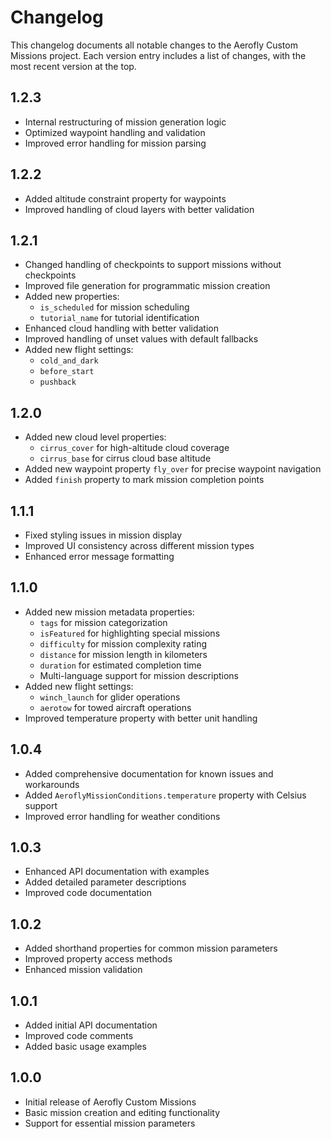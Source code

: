 # Changelog

This changelog documents all notable changes to the Aerofly Custom Missions project. Each version entry includes a list of changes, with the most recent version at the top.

## 1.2.3

- Internal restructuring of mission generation logic
- Optimized waypoint handling and validation
- Improved error handling for mission parsing

## 1.2.2

- Added altitude constraint property for waypoints
- Improved handling of cloud layers with better validation

## 1.2.1

- Changed handling of checkpoints to support missions without checkpoints
- Improved file generation for programmatic mission creation
- Added new properties:
  - `is_scheduled` for mission scheduling
  - `tutorial_name` for tutorial identification
- Enhanced cloud handling with better validation
- Improved handling of unset values with default fallbacks
- Added new flight settings:
  - `cold_and_dark`
  - `before_start`
  - `pushback`

## 1.2.0

- Added new cloud level properties:
  - `cirrus_cover` for high-altitude cloud coverage
  - `cirrus_base` for cirrus cloud base altitude
- Added new waypoint property `fly_over` for precise waypoint navigation
- Added `finish` property to mark mission completion points

## 1.1.1

- Fixed styling issues in mission display
- Improved UI consistency across different mission types
- Enhanced error message formatting

## 1.1.0

- Added new mission metadata properties:
  - `tags` for mission categorization
  - `isFeatured` for highlighting special missions
  - `difficulty` for mission complexity rating
  - `distance` for mission length in kilometers
  - `duration` for estimated completion time
  - Multi-language support for mission descriptions
- Added new flight settings:
  - `winch_launch` for glider operations
  - `aerotow` for towed aircraft operations
- Improved temperature property with better unit handling

## 1.0.4

- Added comprehensive documentation for known issues and workarounds
- Added `AeroflyMissionConditions.temperature` property with Celsius support
- Improved error handling for weather conditions

## 1.0.3

- Enhanced API documentation with examples
- Added detailed parameter descriptions
- Improved code documentation

## 1.0.2

- Added shorthand properties for common mission parameters
- Improved property access methods
- Enhanced mission validation

## 1.0.1

- Added initial API documentation
- Improved code comments
- Added basic usage examples

## 1.0.0

- Initial release of Aerofly Custom Missions
- Basic mission creation and editing functionality
- Support for essential mission parameters
